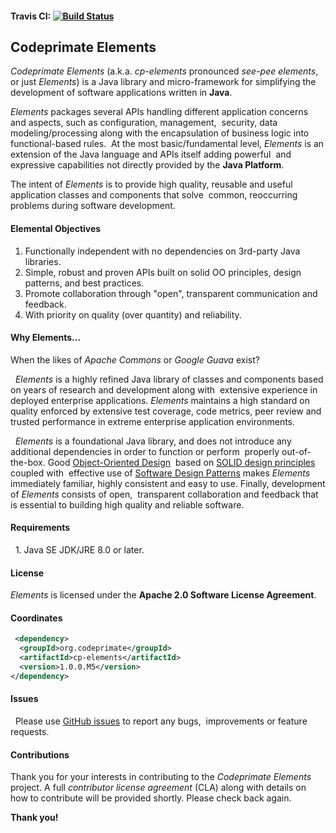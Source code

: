 #### Travis CI: [![Build Status](https://travis-ci.org/codeprimate-software/cp-elements.svg?branch=master)](https://travis-ci.org/codeprimate-software/cp-elements)

## Codeprimate Elements 

*Codeprimate Elements* (a.k.a. *cp-elements* pronounced *see-pee elements*, or just *Elements*) is a Java library
and micro-framework for simplifying the development of software applications written in **Java**. 

*Elements* packages several APIs handling different application concerns and aspects, such as configuration, management,
 security, data modeling/processing along with the encapsulation of business logic into functional-based rules.
 At the most basic/fundamental level, *Elements* is an extension of the Java language and APIs itself adding powerful
 and expressive capabilities not directly provided by the **Java Platform**. 

The intent of *Elements* is to provide high quality, reusable and useful application classes and components that solve 
common, reoccurring problems during software development.

#### Elemental Objectives  

1. Functionally independent with no dependencies on 3rd-party Java libraries.
2. Simple, robust and proven APIs built on solid OO principles, design patterns, and best practices.
3. Promote collaboration through "open", transparent communication and feedback.
4. With priority on quality (over quantity) and reliability.  

#### Why Elements...  

When the likes of *Apache Commons* or *Google Guava* exist?

  *Elements* is a highly refined Java library of classes and components based on years of research and development
along with  extensive experience in deployed enterprise applications. *Elements* maintains a high standard on quality
enforced by extensive test coverage, code metrics, peer review and trusted performance in extreme enterprise
application environments.

  *Elements* is a foundational Java library, and does not introduce any additional dependencies in order to function
or perform  properly out-of-the-box.  Good [Object-Oriented Design](https://en.wikipedia.org/wiki/Object-oriented_design)
 based on [SOLID design principles](https://en.wikipedia.org/wiki/SOLID_(object-oriented_design)) coupled with
 effective use of [Software Design Patterns](https://en.wikipedia.org/wiki/Software_design_pattern) makes *Elements*
 immediately familiar, highly consistent and easy to use.  Finally, development of *Elements* consists of open,
 transparent collaboration and feedback that is essential to building high quality and reliable software.

#### Requirements

  1. Java SE JDK/JRE 8.0 or later.

#### License  

*Elements* is licensed under the **Apache 2.0 Software License Agreement**.  

#### Coordinates  

````xml
 <dependency> 
  <groupId>org.codeprimate</groupId> 
  <artifactId>cp-elements</artifactId> 
  <version>1.0.0.M5</version> 
</dependency>
````

#### Issues

  Please use [GitHub issues](https://github.com/codeprimate-software/cp-elements/issues) to report any bugs,  improvements
or feature requests.   

#### Contributions

Thank you for your interests in contributing to the *Codeprimate Elements* project.  A full *contributor license agreement*
(CLA) along with details on how to contribute will be provided shortly.  Please check back again.

**Thank you! **
